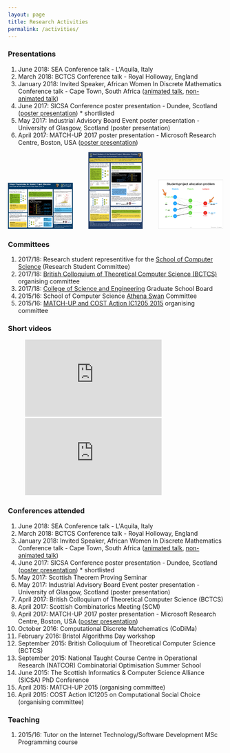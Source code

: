 ```yaml
---
layout: page
title: Research Activities
permalink: /activities/
---
```


### Presentations

<ol>
<li>June 2018: SEA Conference talk - L'Aquila, Italy</li>
<li>March 2018: BCTCS Conference talk - Royal Holloway, England</li>
<li>January 2018: Invited Speaker, African Women In Discrete Mathematics Conference talk - Cape Town, South Africa (<a href="/assets/AWIDM2018_animated.pdf">animated talk</a>, <a href="/assets/AWIDM2018_not_animated.pdf">non-animated talk</a>)</li>
<li>June 2017: SICSA Conference poster presentation - Dundee, Scotland (<a href="/assets/SICSA2017.pdf">poster presentation</a>) * shortlisted</li>
<li>May 2017: Industrial Advisory Board Event poster presentation - University of Glasgow, Scotland (poster presentation)</li>
<li>April 2017: MATCH-UP 2017 poster presentation - Microsoft Research Centre, Boston, USA (<a href="/assets/MATCH-UP2017.pdf">poster presentation</a>)</li>
</ol>



<div>
<a href="/assets/MATCH-UP2017.pdf"><img style="width:30%;" src="/assets/MATCH-UP2017.png" alt="poster: Integer Programming for Student Project Allocation"></a>
&emsp;&emsp;
<a href="/assets/SICSA2017.pdf"><img style="width:25%;" src="/assets/SICSA2017.png" alt="poster: Hard Variants of the Student-Project Allocation Problem"></a>
&emsp;&emsp;
<a href="/assets/AWIDM2018_animated.pdf"><img style="width:30%;" src="/assets/AWIDM2018_pic.png" alt="talk: AWIDM Student-Project Allocation Problem talk"></a>
</div>

### Committees

<ol>
<li>2017/18: Research student representitive for the <a href="https://www.gla.ac.uk/schools/computing/">School of Computer Science</a> (Research Student Committee)</li>
<li>2017/18: <a href="http://www.bctcs.ac.uk/">British Colloquium of Theoretical Computer Science (BCTCS)</a> organising committee</li>
<li>2017/18: <a href="https://www.gla.ac.uk/colleges/scienceengineering/graduateschool/">College of Science and Engineering</a> Graduate School Board</li>
<li>2015/16: School of Computer Science <a href="http://www.gla.ac.uk/services/humanresources/equalitydiversity/athenaswan/">Athena Swan</a> Committee</li>
<li>2015/16: <a href="http://www.optimalmatching.com/MATCHUP2015/index.html">MATCH-UP and COST Action IC1205 2015</a> organising committee</li>
</ol>




### Short videos

<figure class="half">
	<iframe width="317" height="179" src="https://www.youtube.com/embed/J713J_bD0JE?rel=0" frameborder="0" allowfullscreen></iframe>
	&emsp;&emsp;
	<iframe width="317" height="179" src="https://www.youtube.com/embed/Fci4PV0H8wc?rel=0" frameborder="0" allowfullscreen></iframe>
</figure>



### Conferences attended

<ol>
  <li>June 2018: SEA Conference talk - L'Aquila, Italy</li>
<li>March 2018: BCTCS Conference talk - Royal Holloway, England</li>
<li>January 2018: Invited Speaker, African Women In Discrete Mathematics Conference talk - Cape Town, South Africa (<a href="/assets/AWIDM2018_animated.pdf">animated talk</a>, <a href="/assets/AWIDM2018_not_animated.pdf">non-animated talk</a>)</li>
  <li>June 2017: SICSA Conference poster presentation - Dundee, Scotland (<a href="/assets/SICSA2017.pdf">poster presentation</a>) * shortlisted</li>
  <li>May 2017: Scottish Theorem Proving Seminar</li>
  <li>May 2017: Industrial Advisory Board Event poster presentation - University of Glasgow, Scotland (poster presentation)</li>
  <li>April 2017: British Colloquium of Theoretical Computer Science (BCTCS)</li>
  <li>April 2017: Scottish Combinatorics Meeting (SCM)</li>
  <li>April 2017: MATCH-UP 2017 poster presentation - Microsoft Research Centre, Boston, USA (<a href="/assets/MATCH-UP2017.pdf">poster presentation</a>)</li>
  <li>October 2016: Computational Discrete Matchematics (CoDiMa)</li>
  <li>February 2016: Bristol Algorithms Day workshop</li>
  <li>September 2015: British Colloquium of Theoretical Computer Science (BCTCS)</li>
  <li>September 2015: National Taught Course Centre in Operational Research (NATCOR) Combinatorial Optimisation Summer School</li>
  <li>June 2015: The Scottish Informatics & Computer Science Alliance (SICSA) PhD Conference</li>
  <li>April 2015: MATCH-UP 2015 (organising committee)</li>
  <li>April 2015: COST Action IC1205 on Computational Social Choice (organising committee)</li>
</ol>


### Teaching

<ol>
  <li>2015/16: Tutor on the Internet Technology/Software Development MSc Programming course</li>
</ol>







